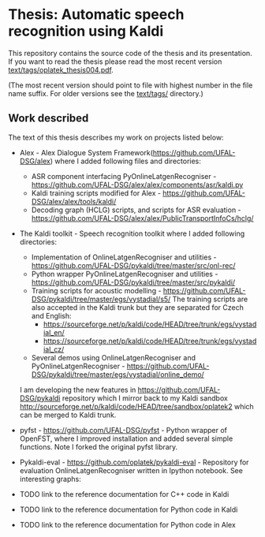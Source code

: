 Thesis: Automatic speech recognition using Kaldi
================================================
This repository contains the source code of the thesis and its presentation.
If you want to read the thesis please read the most recent version [text/tags/oplatek_thesis004.pdf](text/tags/oplatek_thesis004.pdf?raw=true). 

(The most recent version should point to file with highest number in the file name suffix. For older versions see the [text/tags/](text/tags) directory.) 

Work described
--------------
The text of this thesis describes my work on projects listed below:

 * Alex - Alex Dialogue System Framework(https://github.com/UFAL-DSG/alex) where I added following files and directories:
    * ASR component interfacing PyOnlineLatgenRecogniser - https://github.com/UFAL-DSG/alex/alex/components/asr/kaldi.py
    * Kaldi training scripts modified for Alex - https://github.com/UFAL-DSG/alex/alex/tools/kaldi/
    * Decoding graph (HCLG) scripts, and scripts for ASR evaluation - https://github.com/UFAL-DSG/alex/alex/PublicTransportInfoCs/hclg/
 * The Kaldi toolkit - Speech recognition toolkit where I added following directories:
    * Implementation of OnlineLatgenRecogniser and utilities - https://github.com/UFAL-DSG/pykaldi/tree/master/src/onl-rec/
    * Python wrapper PyOnlineLatgenRecogniser and utilities - https://github.com/UFAL-DSG/pykaldi/tree/master/src/pykaldi/
    * Training scripts for acoustic modelling - https://github.com/UFAL-DSG/pykaldi/tree/master/egs/vystadial/s5/
      The training scripts are also accepted in the Kaldi trunk but they are separated for Czech and English:
         * https://sourceforge.net/p/kaldi/code/HEAD/tree/trunk/egs/vystadial_en/
         * https://sourceforge.net/p/kaldi/code/HEAD/tree/trunk/egs/vystadial_cz/
    * Several demos using OnlineLatgenRecogniser and PyOnlineLatgenRecogniser - https://github.com/UFAL-DSG/pykaldi/tree/master/egs/vystadial/online_demo/

   I am developing the new features in https://github.com/UFAL-DSG/pykaldi repository which I mirror back to my Kaldi sandbox http://sourceforge.net/p/kaldi/code/HEAD/tree/sandbox/oplatek2 which  can be merged to Kaldi trunk. 
 * pyfst - https://github.com/UFAL-DSG/pyfst - Python wrapper of OpenFST, where I improved installation and added several simple functions. Note I forked the original pyfst library.
   
 * Pykaldi-eval - https://github.com/oplatek/pykaldi-eval - Repository for evaluation OnlineLatgenRecogniser written in Ipython notebook. See interesting graphs:
   
 * TODO link to the reference documentation for C++ code in Kaldi
 * TODO link to the reference documentation for Python code in Kaldi
 * TODO link to the reference documentation for Python code in Alex
